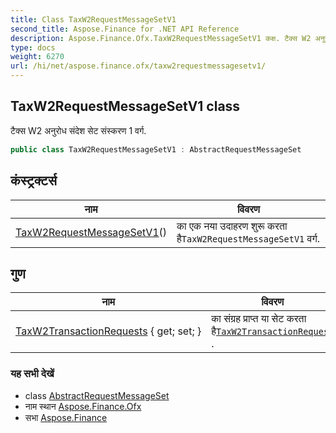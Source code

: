 ```yaml
---
title: Class TaxW2RequestMessageSetV1
second_title: Aspose.Finance for .NET API Reference
description: Aspose.Finance.Ofx.TaxW2RequestMessageSetV1 कक्ष. टैक्स W2 अनुरध संदेश सेट संस्करण 1 वर्ग.
type: docs
weight: 6270
url: /hi/net/aspose.finance.ofx/taxw2requestmessagesetv1/
---
```

## TaxW2RequestMessageSetV1 class

टैक्स W2 अनुरोध संदेश सेट संस्करण 1 वर्ग.

```csharp
public class TaxW2RequestMessageSetV1 : AbstractRequestMessageSet
```

## कंस्ट्रक्टर्स

| नाम | विवरण |
| --- | --- |
| [TaxW2RequestMessageSetV1](taxw2requestmessagesetv1/)() | का एक नया उदाहरण शुरू करता है`TaxW2RequestMessageSetV1` वर्ग. |

## गुण

| नाम | विवरण |
| --- | --- |
| [TaxW2TransactionRequests](../../aspose.finance.ofx/taxw2requestmessagesetv1/taxw2transactionrequests/) { get; set; } | का संग्रह प्राप्त या सेट करता है[`TaxW2TransactionRequest`](../../aspose.finance.ofx.taxw2/taxw2transactionrequest/) . |

### यह सभी देखें

* class [AbstractRequestMessageSet](../abstractrequestmessageset/)
* नाम स्थान [Aspose.Finance.Ofx](../../aspose.finance.ofx/)
* सभा [Aspose.Finance](../../)


